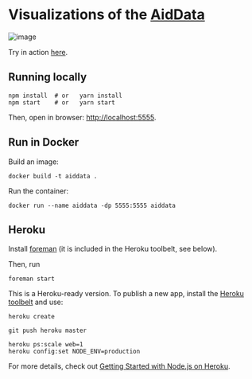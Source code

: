 # Visualizations of the [AidData](http://aiddata.org)

![image](https://user-images.githubusercontent.com/351828/224481037-fee5fcb6-6211-4051-ae3f-1317b2193446.png)

Try in action [here](https://aiddata.boyandin.me/).

## Running locally

    npm install  # or   yarn install
    npm start    # or   yarn start

Then, open in browser: [http://localhost:5555](http://localhost:5555).

## Run in Docker

Build an image:

    docker build -t aiddata .

Run the container:

    docker run --name aiddata -dp 5555:5555 aiddata

## Heroku

Install [foreman][foreman] (it is included in the Heroku toolbelt, see below).

Then, run

    foreman start

This is a Heroku-ready version. To publish a new app, install the [Heroku toolbelt][toolbelt] and use:

    heroku create

    git push heroku master

    heroku ps:scale web=1
    heroku config:set NODE_ENV=production

For more details, check out [Getting Started with Node.js on Heroku][guide].

[foreman]: https://github.com/ddollar/foreman
[demo]: http://aiddata.herokuapp.com
[aiddata]: http://aiddata.org
[toolbelt]: https://toolbelt.heroku.com/
[guide]: https://devcenter.heroku.com/articles/nodejs

